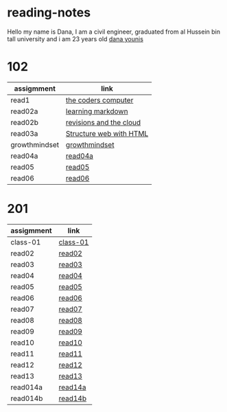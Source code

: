 # reading-notes
Hello my name is Dana, I am a civil engineer, graduated from al Hussein bin tall university and i am 23 years old
[dana younis](https://github.com/dana-younis)


# 102
| assigmment     | link                                   | 
| --------       | ----------                             | 
| read1          | [the coders computer](read1.md)        | 
| read02a        | [learning markdown](read02b.md)        | 
| read02b        | [revisions and the cloud](read02b.md)  | 
| read03a        | [Structure web  with HTML](read03a.md) | 
|growthmindset   | [growthmindset](growthmindset.md)      | 
|read04a         | [read04a](read04a.md)                  |
|read05          | [read05](read05.md)                    |
|read06          | [read06](read06.md)                    |



# 201
| assigmment     | link                                   | 
| --------       | ----------                             | 
| class-01       | [class-01](class-01.md)                | 
| read02         | [read02](read02.md)                    | 
| read03         | [read03](read03.md)                    | 
| read04         | [read04](read04.md)                    | 
| read05         | [read05](read05.md)                    | 
| read06         | [read06](read06.md)                    |
| read07         | [read07](read07.md)                    |
| read08         | [read08](read08.md)                    | 
| read09         | [read09](read09.md)                    | 
| read10         | [read10](read10.md)                    | 
| read11         | [read11](read11.md)                    | 
| read12         | [read12](read12.md)                    | 
| read13         | [read13](read13.md)                    |
| read014a       | [read14a](read14a.md)                  |
| read014b       | [read14b](read14b.md)                  |